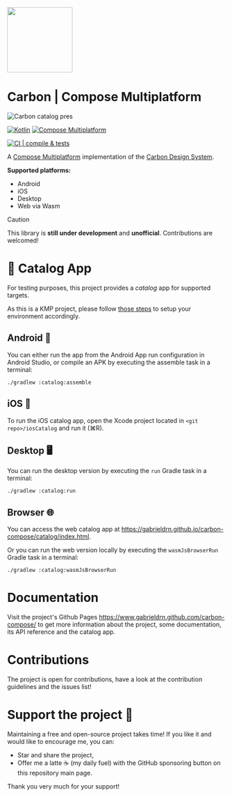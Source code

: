 <img src="https://github.com/user-attachments/assets/cf499dee-c867-4613-96a8-c018bdb3f112" width="150" height="150">

# Carbon | Compose Multiplatform

![Carbon catalog pres](https://github.com/user-attachments/assets/d55e6893-ab18-498f-abec-1e2998dfe293)

[![Kotlin](https://img.shields.io/badge/2.0.0-blue?logo=kotlin&logoColor=white&color=7F52FF)](http://kotlinlang.org)
[![Compose Multiplatform](https://img.shields.io/badge/1.6.11-green?logo=jetpackcompose&logoColor=white&color=4284F3)](https://www.jetbrains.com/lp/compose-multiplatform)

[![CI | compile & tests](https://github.com/gabrieldrn/carbon-compose/actions/workflows/ci-lib-workflow.yml/badge.svg)](https://github.com/gabrieldrn/carbon-compose/actions/workflows/ci-lib-workflow.yml)

A [Compose Multiplatform](https://www.jetbrains.com/lp/compose-multiplatform/) implementation of the [Carbon Design System](https://github.com/carbon-design-system/carbon).

**Supported platforms:**
- Android
- iOS
- Desktop
- Web via Wasm

> [!CAUTION]
> This library is **still under development** and **unofficial**. Contributions are welcomed!

# 🤳 Catalog App

For testing purposes, this project provides a _catalog_ app for supported targets.

As this is a KMP project, please follow [those steps](https://www.jetbrains.com/help/kotlin-multiplatform-dev/multiplatform-setup.html) to setup your environment accordingly.

## Android 🤖

You can either run the app from the Android App run configuration in Android Studio, or compile an APK by executing the assemble task in a terminal:
```
./gradlew :catalog:assemble
```

## iOS 

To run the iOS catalog app, open the Xcode project located in `<git repo>/iosCatalog` and run it (⌘R).

## Desktop 🖥️

You can run the desktop version by executing the `run` Gradle task in a terminal:
```
./gradlew :catalog:run
```

## Browser 🌐

You can access the web catalog app at https://gabrieldrn.github.io/carbon-compose/catalog/index.html. 

Or you can run the web version locally by executing the `wasmJsBrowserRun` Gradle task in a terminal:
```
./gradlew :catalog:wasmJsBrowserRun
```

# Documentation

Visit the project's Github Pages https://www.gabrieldrn.github.com/carbon-compose/ to get more information about the
project, some documentation, its API reference and the catalog app. 

# Contributions

The project is open for contributions, have a look at the contribution guidelines and the issues list!

# Support the project 🫶 

Maintaining a free and open-source project takes time! If you like it and would like to encourage me, you can:
- Star and share the project,
- Offer me a latte ☕ (my daily fuel) with the GitHub sponsoring button on this repository main page.
  
Thank you very much for your support!
